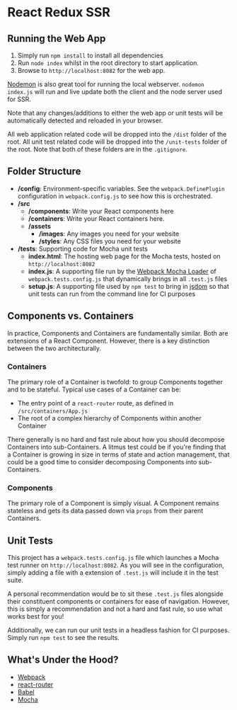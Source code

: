 # React Redux SSR

## Running the Web App

1. Simply run `npm install` to install all dependencies
2. Run `node index` whilst in the root directory to start application.
4. Browse to `http://localhost:8082` for the web app.

[Nodemon](https://www.npmjs.com/package/nodemon) is also great tool for running the local webserver.
`nodemon index.js` will run and live update both the client and the node server used for SSR.

Note that any changes/additions to either the web app or unit tests will be automatically detected and reloaded in your browser.

All web application related code will be dropped into the `/dist` folder of the root.  All unit test related code will be dropped into the `/unit-tests` folder of the root.  Note that both of these folders are in the `.gitignore`.

## Folder Structure
* **/config**: Environment-specific variables.  See the `webpack.DefinePlugin` configuration in `webpack.config.js` to see how this is orchestrated.
* **/src**
    * **/components**: Write your React components here
    * **/containers**: Write your React containers here.
    * **/assets**
        * **/images**: Any images you need for your website
        * **/styles**: Any CSS files you need for your website
* **/tests**: Supporting code for Mocha unit tests
    * **index.html**: The hosting web page for the Mocha tests, hosted on `http://localhost:8082`
    * **index.js**: A supporting file run by the [Webpack Mocha Loader](https://github.com/webpack/mocha-loader) of `webpack.tests.config.js` that dynamically brings in all `.test.js` files
    * **setup.js**: A supporting file used by `npm test` to bring in [jsdom](https://github.com/tmpvar/jsdom) so that unit tests can run from the command line for CI purposes

## Components vs. Containers

In practice, Components and Containers are fundamentally similar.  Both are extensions of a React Component.  However, there is a key distinction between the two architecturally.

### Containers

The primary role of a Container is twofold: to group Components together and to be stateful. Typical use cases of a Container can be:

* The entry point of a `react-router` route, as defined in `/src/containers/App.js`
* The root of a complex hierarchy of Components within another Container

There generally is no hard and fast rule about how you should decompose Containers into sub-Containers.  A litmus test could be if you're finding that a Container is growing in size in terms of state and action management, that could be a good time to consider decomposing Components into sub-Containers.

### Components

The primary role of a Component is simply visual.  A Component remains stateless and gets its data passed down via `props` from their parent Containers.

## Unit Tests

This project has a `webpack.tests.config.js` file which launches a Mocha test runner on `http://localhost:8082`.  As you will see in the configuration, simply adding a file with a extension of `.test.js` will include it in the test suite.

A personal recommendation would be to sit these `.test.js` files alongside their constituent components or containers for ease of navigation.  However, this is simply a recommendation and not a hard and fast rule, so use what works best for you!

Additionally, we can run our unit tests in a headless fashion for CI purposes.  Simply run `npm test` to see the results.


## What's Under the Hood?
* [Webpack](https://webpack.github.io/)
* [react-router](https://github.com/reactjs/react-router)
* [Babel](https://babeljs.io/)
* [Mocha](https://mochajs.org/)
